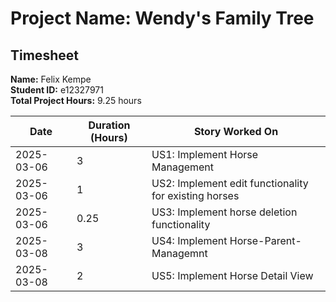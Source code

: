 # Project Name: Wendy's Family Tree

## Timesheet

**Name:** Felix Kempe  
**Student ID:** e12327971  
**Total Project Hours:** 9.25 hours

| Date       | Duration (Hours) | Story Worked On                                           |
|------------|------------------|-----------------------------------------------------------|
| 2025-03-06 | 3                | US1: Implement Horse Management                           |
| 2025-03-06 | 1                | US2: Implement edit functionality for existing horses     |
| 2025-03-06 | 0.25             | US3: Implement horse deletion functionality               |
| 2025-03-08 | 3                | US4: Implement Horse-Parent-Managemnt                     |
| 2025-03-08 | 2                | US5: Implement Horse Detail View                          |